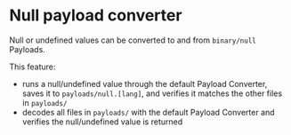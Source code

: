 # Null payload converter

Null or undefined values can be converted to and from `binary/null` Payloads.

This feature: 

- runs a null/undefined value through the default Payload Converter, saves it to `payloads/null.[lang]`, and verifies it matches
  the other files in `payloads/`
- decodes all files in `payloads/` with the default Payload Converter and verifies the null/undefined value is returned